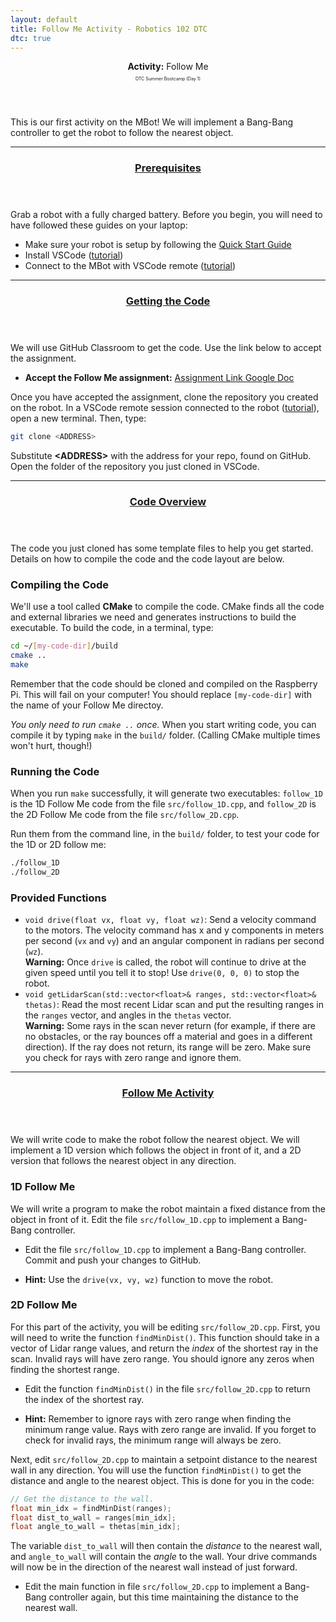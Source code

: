 ```yaml
---
layout: default
title: Follow Me Activity - Robotics 102 DTC
dtc: true
---
```


<header class="main project">
    <!-- <h2>Follow Me Activity</h2> -->
    <strong>Activity:</strong> Follow Me
    <p style="font-size: 0.5em;">DTC Summer Bootcamp (Day 1)</p>
</header>

This is our first activity on the MBot! We will implement a Bang-Bang controller to get the robot to follow the nearest object.

<hr class="major" />

<header class="major" id="prerequisites">
    <h3><a href="#prerequisites">Prerequisites</a></h3>
</header>

Grab a robot with a fully charged battery.
Before you begin, you will need to have followed these guides on your laptop:
* Make sure your robot is setup by following the [Quick Start Guide](/tutorials/robot.html#quickstart)
* Install VSCode ([tutorial](/tutorials/setup.html))
* Connect to the MBot with VSCode remote ([tutorial](/tutorials/robot.html#sec_robot_prog))

<hr class="major" />

<header class="major" id="get-code">
    <h3><a href="#get-code">Getting the Code</a></h3>
</header>

We will use GitHub Classroom to get the code. Use the link below to accept the assignment.

<ul class="link-box">
    <li class="icon solid fa-link">
        <strong>Accept the Follow Me assignment:</strong>
        <a href="https://docs.google.com/document/d/1ppkNj2ft377G_Su0ave4pDe0A3_GRCkConf4jKNvTcw/edit?usp=sharing" target="_blank">Assignment Link Google Doc</a>
    </li>
</ul>

Once you have accepted the assignment, clone the repository you created on the robot. In a VSCode remote session connected to the robot ([tutorial](/tutorials/robot.html#sec_robot_prog)), open a new terminal. Then, type:
```bash
git clone <ADDRESS>
```
Substitute **&lt;ADDRESS&gt;** with the address for your repo, found on GitHub. Open the folder of the repository you just cloned in VSCode.

<hr class="major" />

<header class="major" id="code">
    <h3><a href="#code">Code Overview</a></h3>
</header>

The code you just cloned has some template files to help you get started. Details on how to compile the code and the code layout are below.

### Compiling the Code

We'll use a tool called **CMake** to compile the code. CMake finds all the code and external libraries we need and generates instructions to build the executable. To build the code, in a terminal, type:

```bash
cd ~/[my-code-dir]/build
cmake ..
make
```

Remember that the code should be cloned and compiled on the Raspberry Pi. This will fail on your computer!
You should replace `[my-code-dir]` with the name of your Follow Me directoy.

*You only need to run `cmake ..` once.* When you start writing code, you can compile it by typing `make` in the `build/` folder. (Calling CMake multiple times won't hurt, though!)

### Running the Code

When you run `make` successfully, it will generate two executables: `follow_1D` is the 1D Follow Me code from the file `src/follow_1D.cpp`, and `follow_2D` is the 2D Follow Me code from the file `src/follow_2D.cpp`.

Run them from the command line, in the `build/` folder, to test your code for the 1D or 2D follow me:
```bash
./follow_1D
./follow_2D
```

### Provided Functions

<ul class="hint">
    <li class="icon solid fa-cogs">
        <code>void drive(float vx, float vy, float wz)</code>: Send a velocity command to the motors. The velocity command has x and y components in meters per second (<code>vx</code> and <code>vy</code>) and an angular component in radians per second (<code>wz</code>).<br/>
        <strong>Warning:</strong> Once <code>drive</code> is called, the robot will continue to drive at the given speed until you tell it to stop! Use <code>drive(0, 0, 0)</code> to stop the robot.
    </li>
    <li class="icon solid fa-cogs">
        <code>void getLidarScan(std::vector&lt;float&gt;&amp; ranges, std::vector&lt;float&gt;&amp; thetas)</code>: Read the most recent Lidar scan and put the resulting ranges in the <code>ranges</code> vector, and angles in the <code>thetas</code> vector. <br/>
        <strong>Warning:</strong> Some rays in the scan never return (for example, if there are no obstacles, or the ray bounces off a material and goes in a different direction). If the ray does not return, its range will be zero. Make sure you check for rays with zero range and ignore them.
    </li>
    <!-- <li class="icon solid fa-cogs">
        <code>double normalizeAngle(double angle)</code>: Normalize an angle in the range [-pi, pi]. This function returns the normalized angle.
    </li> -->
</ul>

<hr class="major" />

<header class="major" id="code">
    <h3><a href="#follow-me">Follow Me Activity</a></h3>
</header>

We will write code to make the robot follow the nearest object. We will implement a 1D version which follows the object in front of it, and a 2D version that follows the nearest object in any direction.

### 1D Follow Me

We will write a program to make the robot maintain a fixed distance from the object in front of it. Edit the file `src/follow_1D.cpp` to implement a Bang-Bang controller.

<ul class="todo">
    <li class="icon solid fa-laptop-code">
        Edit the file <code>src/follow_1D.cpp</code> to implement a Bang-Bang controller.
        Commit and push your changes to GitHub.
    </li>
</ul>

<ul class="hint">
    <li class="icon solid fa-cogs"><strong>Hint:</strong> Use the <code>drive(vx, vy, wz)</code> function to move the robot.</li>
</ul>

### 2D Follow Me

For this part of the activity, you will be editing `src/follow_2D.cpp`.
First, you will need to write the function `findMinDist()`. This function should take in a vector of Lidar range values, and return the *index* of the shortest ray in the scan. Invalid rays will have zero range. You should ignore any zeros when finding the shortest range.

<ul class="todo">
    <li class="icon solid fa-laptop-code">
        Edit the function <code>findMinDist()</code> in the file <code>src/follow_2D.cpp</code> to return the index of the shortest ray.
    </li>
</ul>

<ul class="hint">
    <li class="icon solid fa-cogs"><strong>Hint:</strong> Remember to ignore rays with zero range when finding the minimum range value. Rays with zero range are invalid. If you forget to check for invalid rays, the minimum range will always be zero.</li>
</ul>

Next, edit `src/follow_2D.cpp` to maintain a setpoint distance to the nearest wall in any direction. You will use the function `findMinDist()` to get the distance and angle to the nearest object. This is done for you in the code:
```cpp
// Get the distance to the wall.
float min_idx = findMinDist(ranges);
float dist_to_wall = ranges[min_idx];
float angle_to_wall = thetas[min_idx];
```
The variable `dist_to_wall` will then contain the *distance* to the nearest wall, and `angle_to_wall` will contain the *angle* to the wall. Your drive commands will now be in the direction of the nearest wall instead of just forward.

<ul class="todo">
    <li class="icon solid fa-laptop-code">
        Edit the main function in file <code>src/follow_2D.cpp</code> to implement a Bang-Bang controller again, but this time maintaining the distance to the nearest wall.
    </li>
</ul>
